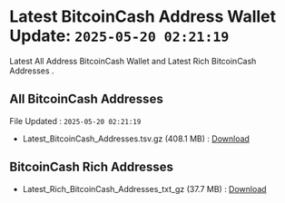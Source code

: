 # Latest BitcoinCash Address Wallet Update: `2025-05-20 02:21:19`

Latest All Address BitcoinCash Wallet and Latest Rich BitcoinCash Addresses .

## All BitcoinCash Addresses

File Updated : `2025-05-20 02:21:19`

- Latest_BitcoinCash_Addresses.tsv.gz (408.1 MB) : [Download](https://github.com/Pymmdrza/Rich-Address-Wallet/releases/tag/BitcoinCash)

## BitcoinCash Rich Addresses

- Latest_Rich_BitcoinCash_Addresses_txt_gz (37.7 MB) : [Download](https://github.com/Pymmdrza/Rich-Address-Wallet/releases/tag/BitcoinCash)
